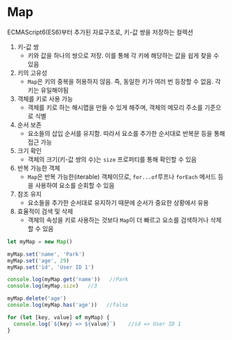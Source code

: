 # Map
ECMAScript6(ES6)부터 추가된 자료구조로, 키-값 쌍을 저장하는 컬렉션

1. 키-값 쌍
   - 키와 값을 하나의 쌍으로 저장. 이를 통해 각 키에 해당하는 값을 쉽게 찾을 수 있음
2. 키의 고유성
   - `Map`은 키의 중복을 허용하지 않음. 즉, 동일한 키가 여러 번 등장할 수 없음. 각 키는 유일해야됨
3. 객체를 키로 사용 가능
   - 객체를 키로 하는 해시맵을 만들 수 있게 해주며, 객체의 메모리 주소를 기준으로 식별
4. 순서 보존
    - 요소들의 삽입 순서를 유지함. 따라서 요소를 추가한 순서대로 반복문 등을 통해 접근 가능
5. 크기 확인
   - 객체의 크기(키-값 쌍의 수)는 `size` 프로퍼티를 통해 확인할 수 있음
6. 반복 가능한 객체
   - `Map`은 반복 가능한(iterable) 객체이므로, `for...of`루프나 `forEach` 메서드 등을 사용하여 요소를 순회할 수 있음
7. 참조 유지
   - 요소들을 추가한 순서대로 유지하기 때문에 순서가 중요한 상황에서 유용
8. 효율적이 검색 및 삭제
   - 객체의 속성을 키로 사용하는 것보다 `Map`이 더 빠르고 요소를 검색하거나 삭제할 수 있음
  
```js
let myMap = new Map()

myMap.set('name', 'Park')
myMap.set('age', 29)
myMap.set('id', 'User ID 1')

console.log(myMap.get('name'))   //Park
console.log(myMap.size)   //3

myMap.delete('age')
console.log(myMap.has('age'))   //false

for (let [key, value] of myMap) {
  console.log(`${key} => ${value}`)    //id => User ID 1
}
```
